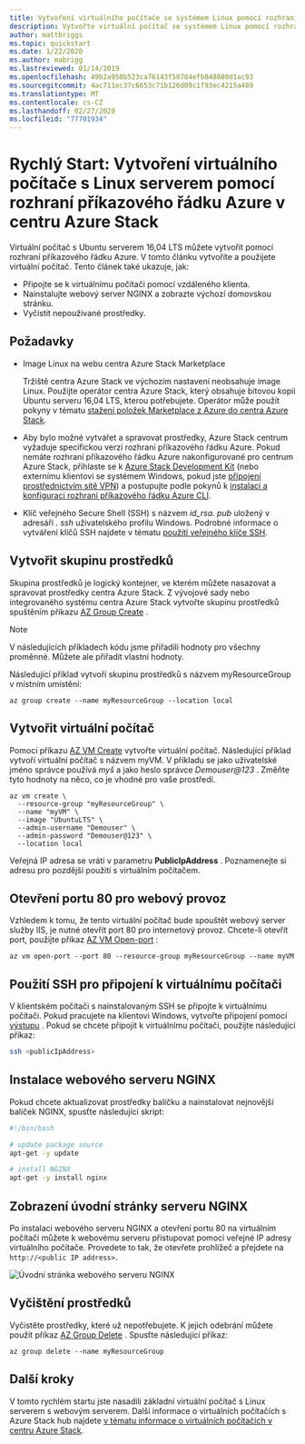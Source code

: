 ```yaml
---
title: Vytvoření virtuálního počítače se systémem Linux pomocí rozhraní příkazového řádku Azure v centru Azure Stack
description: Vytvořte virtuální počítač se systémem Linux pomocí rozhraní příkazového řádku Azure v centru Azure Stack.
author: mattbriggs
ms.topic: quickstart
ms.date: 1/22/2020
ms.author: mabrigg
ms.lastreviewed: 01/14/2019
ms.openlocfilehash: 49b2a950b523ca76143f50784efb048880d1ac93
ms.sourcegitcommit: 4ac711ec37c6653c71b126d09c1f93ec4215a489
ms.translationtype: MT
ms.contentlocale: cs-CZ
ms.lasthandoff: 02/27/2020
ms.locfileid: "77701934"
---
```

# <a name="quickstart-create-a-linux-server-vm-by-using-the-azure-cli-in-azure-stack-hub"></a>Rychlý Start: Vytvoření virtuálního počítače s Linux serverem pomocí rozhraní příkazového řádku Azure v centru Azure Stack

Virtuální počítač s Ubuntu serverem 16,04 LTS můžete vytvořit pomocí rozhraní příkazového řádku Azure. V tomto článku vytvoříte a použijete virtuální počítač. Tento článek také ukazuje, jak:

* Připojte se k virtuálnímu počítači pomocí vzdáleného klienta.
* Nainstalujte webový server NGINX a zobrazte výchozí domovskou stránku.
* Vyčistit nepoužívané prostředky.

## <a name="prerequisites"></a>Požadavky

* Image Linux na webu centra Azure Stack Marketplace

   Tržiště centra Azure Stack ve výchozím nastavení neobsahuje image Linux. Použijte operátor centra Azure Stack, který obsahuje bitovou kopii Ubuntu serveru 16,04 LTS, kterou potřebujete. Operátor může použít pokyny v tématu [stažení položek Marketplace z Azure do centra Azure Stack](../operator/azure-stack-download-azure-marketplace-item.md).

* Aby bylo možné vytvářet a spravovat prostředky, Azure Stack centrum vyžaduje specifickou verzi rozhraní příkazového řádku Azure. Pokud nemáte rozhraní příkazového řádku Azure nakonfigurované pro centrum Azure Stack, přihlaste se k [Azure Stack Development Kit](../asdk/asdk-connect.md#connect-to-azure-stack-using-rdp) (nebo externímu klientovi se systémem Windows, pokud jste [připojení prostřednictvím sítě VPN](../asdk/asdk-connect.md#connect-to-azure-stack-using-vpn)) a postupujte podle pokynů k [instalaci a konfiguraci rozhraní příkazového řádku Azure CLI](azure-stack-version-profiles-azurecli2.md).

* Klíč veřejného Secure Shell (SSH) s názvem *id_rsa. pub* uložený v adresáři *. ssh* uživatelského profilu Windows. Podrobné informace o vytváření klíčů SSH najdete v tématu [použití veřejného klíče SSH](azure-stack-dev-start-howto-ssh-public-key.md).

## <a name="create-a-resource-group"></a>Vytvořit skupinu prostředků

Skupina prostředků je logický kontejner, ve kterém můžete nasazovat a spravovat prostředky centra Azure Stack. Z vývojové sady nebo integrovaného systému centra Azure Stack vytvořte skupinu prostředků spuštěním příkazu [AZ Group Create](/cli/azure/group#az-group-create) .

> [!NOTE]
> V následujících příkladech kódu jsme přiřadili hodnoty pro všechny proměnné. Můžete ale přiřadit vlastní hodnoty.

Následující příklad vytvoří skupinu prostředků s názvem myResourceGroup v místním umístění: 

```cli
az group create --name myResourceGroup --location local
```

## <a name="create-a-virtual-machine"></a>Vytvořit virtuální počítač

Pomocí příkazu [AZ VM Create](/cli/azure/vm#az-vm-create) vytvořte virtuální počítač. Následující příklad vytvoří virtuální počítač s názvem myVM. V příkladu se jako uživatelské jméno správce používá *myš* a jako heslo správce *Demouser@123* . Změňte tyto hodnoty na něco, co je vhodné pro vaše prostředí.

```cli
az vm create \
  --resource-group "myResourceGroup" \
  --name "myVM" \
  --image "UbuntuLTS" \
  --admin-username "Demouser" \
  --admin-password "Demouser@123" \
  --location local
```

Veřejná IP adresa se vrátí v parametru **PublicIpAddress** . Poznamenejte si adresu pro pozdější použití s virtuálním počítačem.

## <a name="open-port-80-for-web-traffic"></a>Otevření portu 80 pro webový provoz

Vzhledem k tomu, že tento virtuální počítač bude spouštět webový server služby IIS, je nutné otevřít port 80 pro internetový provoz. Chcete-li otevřít port, použijte příkaz [AZ VM Open-port](/cli/azure/vm) : 

```cli
az vm open-port --port 80 --resource-group myResourceGroup --name myVM
```

## <a name="use-ssh-to-connect-to-the-virtual-machine"></a>Použití SSH pro připojení k virtuálnímu počítači

V klientském počítači s nainstalovaným SSH se připojte k virtuálnímu počítači. Pokud pracujete na klientovi Windows, vytvořte připojení pomocí [výstupu](https://www.putty.org/) . Pokud se chcete připojit k virtuálnímu počítači, použijte následující příkaz:

```bash
ssh <publicIpAddress>
```

## <a name="install-the-nginx-web-server"></a>Instalace webového serveru NGINX

Pokud chcete aktualizovat prostředky balíčku a nainstalovat nejnovější balíček NGINX, spusťte následující skript:

```bash
#!/bin/bash

# update package source
apt-get -y update

# install NGINX
apt-get -y install nginx
```

## <a name="view-the-nginx-welcome-page"></a>Zobrazení úvodní stránky serveru NGINX

Po instalaci webového serveru NGINX a otevření portu 80 na virtuálním počítači můžete k webovému serveru přistupovat pomocí veřejné IP adresy virtuálního počítače. Provedete to tak, že otevřete prohlížeč a přejdete na ```http://<public IP address>```.

![Úvodní stránka webového serveru NGINX](./media/azure-stack-quick-create-vm-linux-cli/nginx.png)

## <a name="clean-up-resources"></a>Vyčištění prostředků

Vyčistěte prostředky, které už nepotřebujete. K jejich odebrání můžete použít příkaz [AZ Group Delete](/cli/azure/group#az-group-delete) . Spusťte následující příkaz:

```cli
az group delete --name myResourceGroup
```

## <a name="next-steps"></a>Další kroky

V tomto rychlém startu jste nasadili základní virtuální počítač s Linux serverem s webovým serverem. Další informace o virtuálních počítačích s Azure Stack hub najdete [v tématu informace o virtuálních počítačích v centru Azure Stack](azure-stack-vm-considerations.md).
